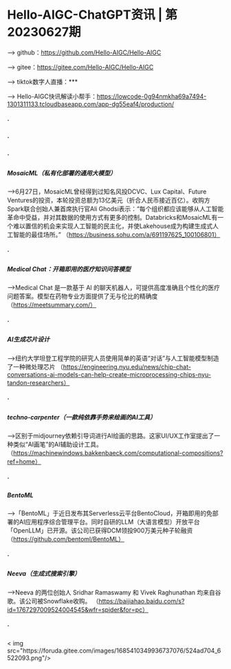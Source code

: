 #  Hello-AIGC-ChatGPT资讯 | 第20230627期
——> github：https://github.com/Hello-AIGC/Hello-AIGC

——> gitee：https://gitee.com/Hello-AIGC/Hello-AIGC

——> tiktok数字人直播：***

——> Hello-AIGC快讯解读小帮手：https://lowcode-0g94nmkha69a7494-1301311133.tcloudbaseapp.com/app-dg55eaf4/production/
##### ·
##### ·
##### ·

##### MosaicML（私有化部署的通用大模型）
——>6月27日，MosaicML曾经得到过知名风投DCVC、Lux Capital、Future Ventures的投资，本轮投资总额为13亿美元（折合人民币接近百亿）。收购方Spark联合创始人兼首席执行官Ali Ghodsi表示：“每个组织都应该能够从人工智能革命中受益，并对其数据的使用方式有更多的控制。Databricks和MosaicML有一个难以置信的机会来实现人工智能的民主化，并使Lakehouse成为构建生成式人工智能的最佳场所。”
（https://business.sohu.com/a/691197625_100106801）
##### ·
##### Medical Chat：开箱即用的医疗知识问答模型
——>Medical Chat 是一款基于 AI 的聊天机器人，可提供高度准确且个性化的医疗问题答案。模型在药物专业方面提供了无与伦比的精确度
（https://meetsummary.com/）
##### ·
##### AI生成芯片设计
——>纽约大学坦登工程学院的研究人员使用简单的英语“对话”与人工智能模型制造了一种微处理芯片
（https://engineering.nyu.edu/news/chip-chat-conversations-ai-models-can-help-create-microprocessing-chips-nyu-tandon-researchers）
##### ·
##### techno-carpenter（一款纯依靠手势来绘画的AI工具）
——>区别于midjourney依赖引导词进行AI绘画的思路。这家UI/UX工作室提出了一种类似“AI画笔”的AI辅助设计工具。
（https://machinewindows.bakkenbaeck.com/computational-compositions?ref=home）
##### ·
##### BentoML
——>「BentoML」于近日发布其Serverless云平台BentoCloud，开箱即用的免部署的AI应用程序综合管理平台。同时自研的LLM（大语言模型）开放平台「OpenLLM」已开源。该公司已获得DCM领投900万美元种子轮融资
（https://github.com/bentoml/BentoML）
##### ·
##### Neeva（生成式搜索引擎）
——>Neeva 的两位创始人 Sridhar Ramaswamy 和 Vivek Raghunathan 均来自谷歌。该公司被Snowflake收购。
（https://baijiahao.baidu.com/s?id=1767297009524004545&wfr=spider&for=pc）
##### ·


<p>
  < img src="https://foruda.gitee.com/images/1685410349936737076/524ad704_6522093.png"/>
</p >